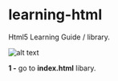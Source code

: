 # learning-html
Html5 Learning Guide / library.

![alt text](https://i.hizliresim.com/10qlsy9.png)

<b> 1 -</b> go to <b>index.html</b> libary.
